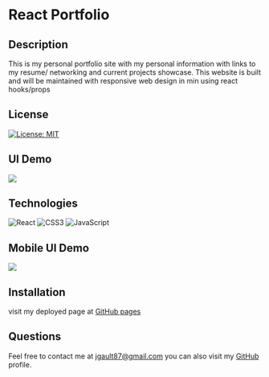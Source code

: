 # React Portfolio

## Description

 This is my personal portfolio site with my personal information with links to my resume/ networking and current projects showcase.
  This website is built and will be maintained with responsive web design in min using react hooks/props 

## License
[![License: MIT](https://img.shields.io/badge/License-MIT-green.svg)](https://opensource.org/licenses/MIT)


## UI Demo
  ![](demo.gif)


 
  
  ## Technologies
![React](https://img.shields.io/badge/React-20232A?style=for-the-badge&logo=react&logoColor=61DAFB)
![CSS3](https://img.shields.io/badge/css3-%231572B6.svg?style=for-the-badge&logo=css3&logoColor=white)
![JavaScript](https://img.shields.io/badge/javascript-%23323330.svg?style=for-the-badge&logo=javascript&logoColor=%23F7DF1E)


  ## Mobile UI Demo 

![](mobiledemo.gif)


 
  

  ## Installation 
  visit my deployed page at [GitHub pages](https://https://jgault87.github.io/react-portfolio)


  ## Questions 
  
  Feel free to contact me at jgault87@gmail.com 
  you can also visit my [GitHub](https://github.com/jgault87) profile.
  



